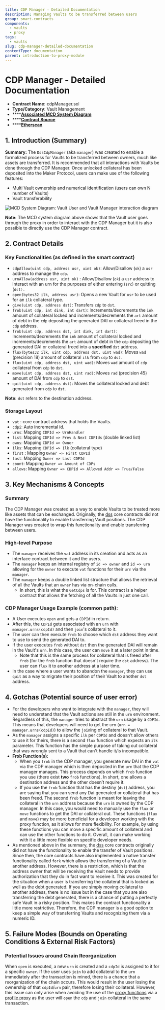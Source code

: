 ```yaml
---
title: CDP Manager - Detailed Documentation
description: Managing Vaults to be transferred between users
group: smart-contracts
components:
  - vaults
  - proxy
tags:
  - vaults
slug: cdp-manager-detailed-documentation
contentType: documentation
parent: introduction-to-proxy-module
---
```


# CDP Manager - Detailed Documentation

- **Contract Name:** cdpManager.sol
- **Type/Category:** Vault Management
- \*\*\*\*[**Associated MCD System Diagram**](https://github.com/makerdao/dss/wiki#system-architecture)
- \*\*\*\*[**Contract Source**](https://github.com/makerdao/dss-cdp-manager/tree/master/src)
- \*\*\*\*[**Etherscan**](https://etherscan.io/address/0x5ef30b9986345249bc32d8928b7ee64de9435e39)

## 1. Introduction \(Summary\)

**Summary:** The `DssCdpManager` \(aka `manager`\) was created to enable a formalized process for Vaults to be transferred between owners, much like assets are transferred. It is recommended that all interactions with Vaults be done through the CDP Manager. Once unlocked collateral has been deposited into the Maker Protocol, users can make use of the following features:

- Multi Vault ownership and numerical identification \(users can own N number of Vaults\)
- Vault transferability

![MCD System Diagram: Vault User and Vault Manager interaction diagram](/images/documentation/cdp-manager.png)

**Note:** The MCD system diagram above shows that the Vault user goes through the proxy in order to interact with the CDP Manager but it is also possible to directly use the CDP Manager contract.

## 2. Contract Details

### Key Functionalities \(as defined in the smart contract\)

- `cdpAllow(uint cdp, address usr, uint ok)`: Allow/Disallow \(`ok`\) a `usr` address to manage the `cdp`.
- `urnAllow(address usr, uint ok)` : Allow/Disallow \(`ok`\) a `usr` address to interact with an urn for the purposes of either entering \(`src`\) or quitting \(`dst).`
- `open(bytes32 ilk, address usr)`: Opens a new Vault for `usr` to be used for an `ilk` collateral type.
- `give(uint cdp, address dst)`: Transfers `cdp` to `dst`.
- `frob(uint cdp, int dink, int dart)`: Increments/decrements the `ink` amount of collateral locked and increments/decrements the `art` amount of debt in the `cdp` depositing the generated DAI or collateral freed in the `cdp` address.
- `frob(uint cdp, address dst, int dink, int dart)`: Increments/decrements the `ink` amount of collateral locked and increments/decrements the `art` amount of debt in the `cdp` depositing the generated DAI or collateral freed into a **specified** `dst` address.
- `flux(bytes32 ilk, uint cdp, address dst, uint wad)`: Moves `wad` \(precision 18\) amount of collateral `ilk` from `cdp` to `dst`.
- `flux(uint cdp, address dst, uint wad)`: Moves `wad` amount of `cdp` collateral from `cdp` to `dst`.
- `move(uint cdp, address dst, uint rad)`: Moves `rad` \(precision 45\) amount of DAI from `cdp` to `dst`.
- `quit(uint cdp, address dst)`: Moves the collateral locked and debt generated from `cdp` to `dst`.

**Note:** `dst` refers to the destination address.

### Storage Layout

- `vat` : core contract address that holds the Vaults.
- `cdpi`: Auto incremental id.
- `urns`: Mapping `CDPId => UrnHandler`
- `list`: Mapping `CDPId => Prev & Next CDPIds` \(double linked list\)
- `owns`: Mapping `CDPId => Owner`
- `ilks`: Mapping `CDPId => Ilk` \(collateral type\)
- `first` : Mapping `Owner => First CDPId`
- `last`: Mapping `Owner => Last CDPId`
- `count`: Mapping `Owner => Amount of CDPs`
- `allows`: Mapping `Owner => CDPId => Allowed Addr => True/False`

## 3. Key Mechanisms & Concepts

### Summary

The CDP Manager was created as a way to enable Vaults to be treated more like assets that can be exchanged. Originally, the [dss](https://github.com/makerdao/dss/tree/master/src) core contracts did not have the functionality to enable transferring Vault positions. The CDP Manager was created to wrap this functionality and enable transferring between users.

### High-level Purpose

- The `manager` receives the `vat` address in its creation and acts as an interface contract between it and the users.
- The `manager` keeps an internal registry of `id => owner` and `id => urn` allowing for the `owner` to execute `vat` functions for their `urn` via the `manager`.
- The `manager` keeps a double linked list structure that allows the retrieval of all the Vaults that an `owner` has via on-chain calls.
  - In short, this is what the `GetCdps` is for. This contract is a helper contract that allows the fetching of all the Vaults in just one call.

### CDP **Manager Usage Example \(common path\):**

- A User executes `open` and gets a `CDPId` in return.
- After this, the `CDPId` gets associated with an `urn` with `manager.urns(cdpId)` and then `join`'s collateral to it.
- The user can then execute `frob` to choose which `dst` address they want to use to send the generated DAI to.
- If the user executes `frob` without `dst` then the generated DAI will remain in the Vault's `urn`. In this case, the user can `move` it at a later point in time.
  - Note that this is the same process for collateral that is freed after `frob` \(for the `frob` function that doesn't require the `dst` address\). The user can `flux` it to another address at a later time.
- In the case where a user wants to abandon the `manager`, they can use `quit` as a way to migrate their position of their Vault to another `dst` address.

## 4. Gotchas \(Potential source of user error\)

- For the developers who want to integrate with the `manager`, they will need to understand that the Vault actions are still in the `urn` environment. Regardless of this, the `manager` tries to abstract the `urn` usage by a `CDPId`. This means that developers will need to get the `urn` \(`urn = manager.urns(cdpId)`\) to allow the `join`ing of collateral to that Vault.
- As the `manager` assigns a specific `ilk` per `CDPId` and doesn't allow others to use it for theirs, there is a second `flux` function which expects an `ilk` parameter. This function has the simple purpose of taking out collateral that was wrongly sent to a Vault that can't handle it/is incompatible.
- **Frob Function\(s\):**
  - When you `frob` in the CDP manager, you generate new DAI in the `vat` via the CDP manager which is then deposited in the `urn` that the CDP manager manages. This process depends on which `frob` function you use \(there exist **two** `frob` functions\). In short, one allows a destination address and the other doesn’t require it.
  - If you use the `frob` function that has the destiny \(`dst`\) address, you are saying that you can send any Dai generated or collateral that has been freed. The second `frob` function is meant for leaving the collateral in the `urn` address because the `urn` is owned by the CDP manager. In this case, you would need to manually use the `flux` or `move` functions to get the DAI or collateral out. These functions \(`flux` and `move`\) may be more beneficial for a developer working with the proxy function, as it allows for more flexibility. For example, by using these functions you can move a specific amount of collateral and can use the other functions to do it. Overall, it can make working with it a little more flexible on specific developer needs.
- As mentioned above in the summary, the [dss](https://github.com/makerdao/dss/tree/master/src) core contracts originally did not have the functionality to enable the transfer of Vault positions. Since then, the core contracts have also implemented a native transfer functionality called `fork` which allows the transferring of a Vault to another address. However, there is a restriction, which is that the address owner that will be receiving the Vault needs to provide authorization that they do in fact want to receive it. This was created for the situation when a user is transferring the collateral that is locked as well as the debt generated. If you are simply moving collateral to another address, there is no issue but in the case that you are also transferring the debt generated, there is a chance of putting a perfectly safe Vault in a risky position. This makes the contract functionality a little more restrictive. Therefore, the CDP manager is a good option to keep a simple way of transferring Vaults and recognizing them via a numeric ID.

## 5. Failure Modes \(Bounds on Operating Conditions & External Risk Factors\)

### **Potential Issues around Chain Reorganization**

When `open` is executed, a new `urn` is created and a `cdpId` is assigned to it for a specific `owner`. If the user uses `join` to add collateral to the `urn` immediately after the transaction is mined, there is a chance that a reorganization of the chain occurs. This would result in the user losing the ownership of that `cdpId`/`urn` pair, therefore losing their collateral. However, this issue can only arise when avoiding the use of the [proxy functions](https://github.com/makerdao/dss-proxy-actions) via a [profile proxy](https://github.com/dapphub/ds-proxy) as the user will `open` the `cdp` and `join` collateral in the same transaction.
